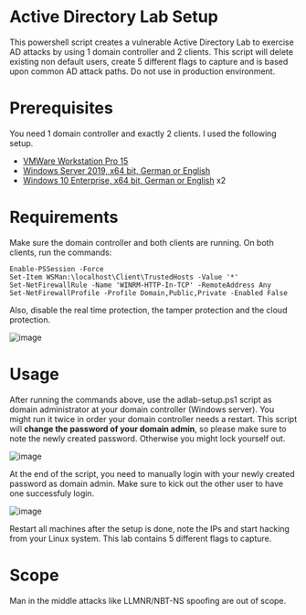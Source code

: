 # Active Directory Lab Setup

This powershell script creates a vulnerable Active Directory Lab to exercise AD attacks by using 1 domain controller and 2 clients. This script will delete existing non default users, create 5 different flags to capture and is based upon common AD attack paths. Do not use in production environment.

# Prerequisites

You need 1 domain controller and exactly 2 clients. I used the following setup.

+ [VMWare Workstation Pro 15](https://www.vmware.com/de/products/workstation-pro/workstation-pro-evaluation.html)
+ [Windows Server 2019, x64 bit, German or English](https://www.microsoft.com/de-de/evalcenter/download-windows-server-2019?filetype=ISO)
+ [Windows 10 Enterprise, x64 bit, German or English](https://www.microsoft.com/de-de/evalcenter/evaluate-windows-10-enterprise) x2

# Requirements

Make sure the domain controller and both clients are running. On both clients, run the commands:

```
Enable-PSSession -Force
Set-Item WSMan:\localhost\Client\TrustedHosts -Value '*'
Set-NetFirewallRule -Name 'WINRM-HTTP-In-TCP' -RemoteAddress Any
Set-NetFirewallProfile -Profile Domain,Public,Private -Enabled False
```

Also, disable the real time protection, the tamper protection and the cloud protection.

![image](https://user-images.githubusercontent.com/102237861/190895172-633bcc23-d055-4ca3-9dcb-f810abd4db2b.png)

# Usage

After running the commands above, use the adlab-setup.ps1 script as domain administrator at your domain controller (Windows server). You might run it twice in order your domain controller needs a restart. This script will **change the password of your domain admin**, so please make sure to note the newly created password. Otherwise you might lock yourself out.

![image](https://user-images.githubusercontent.com/102237861/190895306-b3eb0de7-6314-4e74-ab84-cf8c9bcd0367.png)

At the end of the script, you need to manually login with your newly created password as domain admin. Make sure to kick out the other user to have one successfuly login.

![image](https://user-images.githubusercontent.com/102237861/190895538-fc2f1f7d-987a-4f76-bc98-c6363aea9307.png)

Restart all machines after the setup is done, note the IPs and start hacking from your Linux system. This lab contains 5 different flags to capture.

# Scope

Man in the middle attacks like LLMNR/NBT-NS spoofing are out of scope.
